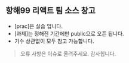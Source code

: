 
## 항해99 리액트 팀 소스 창고
- [prac]은 실습 입니다.
- [과제]는 정해진 기간에만 public으로 오픈 됩니다.
- 기수 상관없이 모두 참고 가능합니다.

> 오류 사항은 이슈로 올려주세요. 감사힙니다.




